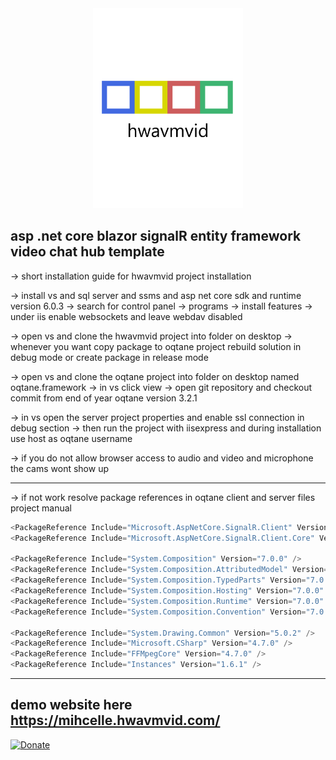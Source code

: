 ﻿<div align="center">
	<img src="https://github.com/boredgirl/hwavmvidtechnologies/blob/main/Server/wwwroot/Modules/Oqtane.ChatHubs/wasmchatlogo.png?raw=true" class="img-fluid" width="240" title="wasmchat">
</div>

## asp .net core blazor signalR entity framework video chat hub template

-> short installation guide for hwavmvid project installation

-> install vs and sql server and ssms and asp net core sdk and runtime version 6.0.3
-> search for control panel -> programs -> install features -> under iis enable websockets and leave webdav disabled

-> open vs and clone the hwavmvid project into folder on desktop
-> whenever you want copy package to oqtane project rebuild solution in debug mode or create package in release mode

-> open vs and clone the oqtane project into folder on desktop named oqtane.framework
-> in vs click view -> open git repository and checkout commit from end of year oqtane version 3.2.1

-> in vs open the server project properties and enable ssl connection in debug section
-> then run the project with iisexpress and during installation use host as oqtane username

-> if you do not allow browser access to audio and video and microphone the cams wont show up


-----------------------------------------------------------------------------------------------------
-> if not work resolve package references in oqtane client and server files project manual

```cs
<PackageReference Include="Microsoft.AspNetCore.SignalR.Client" Version="6.0.3" />
<PackageReference Include="Microsoft.AspNetCore.SignalR.Client.Core" Version="6.0.3" />

<PackageReference Include="System.Composition" Version="7.0.0" />
<PackageReference Include="System.Composition.AttributedModel" Version="7.0.0" />
<PackageReference Include="System.Composition.TypedParts" Version="7.0.0" />
<PackageReference Include="System.Composition.Hosting" Version="7.0.0" />
<PackageReference Include="System.Composition.Runtime" Version="7.0.0" />
<PackageReference Include="System.Composition.Convention" Version="7.0.0" />

<PackageReference Include="System.Drawing.Common" Version="5.0.2" />
<PackageReference Include="Microsoft.CSharp" Version="4.7.0" />
<PackageReference Include="FFMpegCore" Version="4.7.0" />
<PackageReference Include="Instances" Version="1.6.1" />
```

-----------------------------------------------------------------------------------------------------
demo website here <a href="https://mihcelle.hwavmvid.com/" target="_blank">https://mihcelle.hwavmvid.com/</a>
-----------------------------------------------------------------------------------------------------


[![Donate](https://img.shields.io/badge/Donate-PayPal-green.svg)](https://www.paypal.com/donate/?hosted_button_id=SMWJYALAKFEWC)
